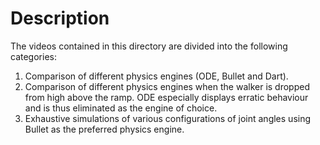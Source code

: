 # **Description**
The videos contained in this directory are divided into the following categories:
1. Comparison of different physics engines (ODE, Bullet and Dart).
2. Comparison of different physics engines when the walker is dropped from high above the ramp. ODE especially  displays erratic behaviour and is thus eliminated as the engine of choice.
3. Exhaustive simulations of various configurations of joint angles using Bullet as the preferred physics engine.
